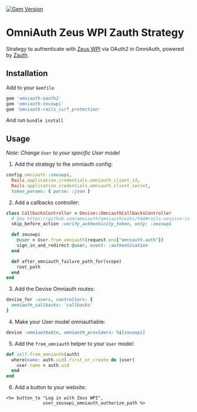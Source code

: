[![Gem Version](https://badge.fury.io/rb/omniauth-zeuswpi.svg)](https://badge.fury.io/rb/omniauth-zeuswpi)

# OmniAuth Zeus WPI Zauth Strategy

Strategy to authenticate with [Zeus WPI](https://zeus.gent) via OAuth2 in OmniAuth, powered by [Zauth](https://github.com/ZeusWPI/zauth).

## Installation

Add to your `Gemfile`
```ruby
gem 'omniauth-oauth2'
gem 'omniauth-zeuswpi'
gem 'omniauth-rails_csrf_protection'
```

And run `bundle install`

## Usage

_Note: Change `User` to your specific User model_

1. Add the strategy to the omniauth config:

```ruby
config.omniauth :zeuswpi,
  Rails.application.credentials.omniauth_client_id,
  Rails.application.credentials.omniauth_client_secret,
  token_params: { parse: :json }
```

2. Add a callbacks controller:
```ruby
class CallbacksController < Devise::OmniauthCallbacksController
  # See https://github.com/omniauth/omniauth/wiki/FAQ#rails-session-is-clobbered-after-callback-on-developer-strategy
  skip_before_action :verify_authenticity_token, only: :zeuswpi

  def zeuswpi
    @user = User.from_omniauth(request.env["omniauth.auth"])
    sign_in_and_redirect @user, event: :authentication
  end

  def after_omniauth_failure_path_for(scope)
    root_path
  end
end
```

3. Add the Devise Omniauth routes:
```ruby
devise_for :users, controllers: {
  omniauth_callbacks: 'callbacks'
}
```

4. Make your User model omniauthable:
```ruby
devise :omniauthable, omniauth_providers: %i[zeuswpi]
```

5. Add the `from_omniauth` helper to your `User` model:
```ruby
def self.from_omniauth(auth)
  where(name: auth.uid).first_or_create do |user|
    user.name = auth.uid
  end
end

```
6. Add a button to your website:
```
<%= button_to "Log in with Zeus WPI",
              user_zeuswpi_omniauth_authorize_path %>
```


